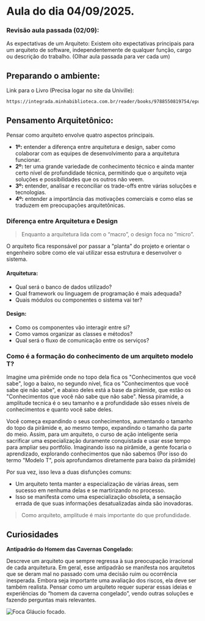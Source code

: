 # Aula do dia 04/09/2025.

### **Revisão aula passada (02/09):**

As expectativas de um Arquiteto: Existem oito expectativas principais para um arquiteto de software, independentemente de qualquer função, cargo ou descrição do trabalho. (Olhar aula passada para ver cada um)

## **Preparando o ambiente:** 

Link para o Livro (Precisa logar no site da Univille): 
```
https://integrada.minhabiblioteca.com.br/reader/books/9788550819754/epubcfi/06/18[%3Bvnd.vst.idref%3Dcap1.xhtml]!/4/2/32/2%4051:20
```
## Pensamento Arquitetônico:

Pensar como arquiteto envolve quatro aspectos principais. 
- **1º:** entender a diferença entre arquitetura e design, saber como colaborar com as equipes de desenvolvimento para a arquitetura funcionar. 
- **2º:** ter uma grande variedade de conhecimento técnico e ainda manter certo nível de profundidade técnica, permitindo que o arquiteto veja soluções e possibilidades que os outros não veem. 
- **3º:** entender, analisar e reconciliar os trade-offs entre várias soluções e tecnologias. 
- **4º:** entender a importância das motivações comerciais e como elas se traduzem em preocupações arquitetônicas.

### Diferença entre Arquitetura e Design

> Enquanto a arquitetura lida com o “macro”, o design foca no “micro”.

O arquiteto fica responsável por passar a "planta" do projeto e orientar o engenheiro sobre como ele vai utilizar essa estrutura e desenvolver o sistema.

#### Arquitetura:
- Qual será o banco de dados utilizado?
- Qual framework ou linguagem de programação é mais adequada?
- Quais módulos ou componentes o sistema vai ter?

#### Design:
- Como os componentes vão interagir entre si?
- Como vamos organizar as classes e métodos?
- Qual será o fluxo de comunicação entre os serviços?

### Como é a formação do conhecimento de um arquiteto modelo T?

Imagine uma pirêmide onde no topo dela fica os "Conhecimentos que você sabe", logo a baixo, no segundo nível, fica os "Conhecimentos que você sabe qie não sabe", e abaixo deles está a base da pirâmide, que estão os "Conhecimentos que você não sabe que não sabe". Nessa piramide, a amplitude tecnica é o seu tamanho e a profundidade são esses níveis de conhecimentos e quanto você sabe deles.

Você começa expandindo o seus conhecimentos, aumentando o tamanho do topo da pirâmide e, ao mesmo tempo, expandindo o tamanho da parte do meio.  Assim, para um arquiteto, o curso de ação inteligente seria sacrificar uma especialização duramente conquistada e usar esse tempo para ampliar seu portfólio. Imaginando isso na pirâmide, a gente focaria o aprendizado, explorando conhecimentos que não sabemos (Por isso do termo "Modelo T", pois aprofundamos diretamente para baixo da pirâmide) 

Por sua vez, isso leva a duas disfunções comuns:
- Um arquiteto tenta manter a especialização de várias áreas, sem sucesso em nenhuma delas e se martirizando no processo. 
- Isso se manifesta como uma especialização obsoleta, a sensação errada de que suas informações desatualizadas ainda são inovadoras.

> Como arquiteto, amplitude é mais importante do que profundidade.

## Curiosidades

**Antipadrão do Homem das Cavernas Congelado:**

Descreve um arquiteto que sempre regressa à sua preocupação irracional de cada arquitetura. Em geral, esse antipadrão se manifesta nos arquitetos que se deram mal no passado com uma decisão ruim ou ocorrência inesperada. Embora seja importante uma avaliação dos riscos, ela deve ser também realista. Pensar como um arquiteto requer superar essas ideias e experiências do “homem da caverna congelado”, vendo outras soluções e fazendo perguntas mais relevantes.

![Foca Gláucio focado.](https://tse3.mm.bing.net/th/id/OIP.Uzdlb5Sl7HNSnsceYFxgzgHaEM?cb=thfc1&rs=1&pid=ImgDetMain&o=7&rm=3)